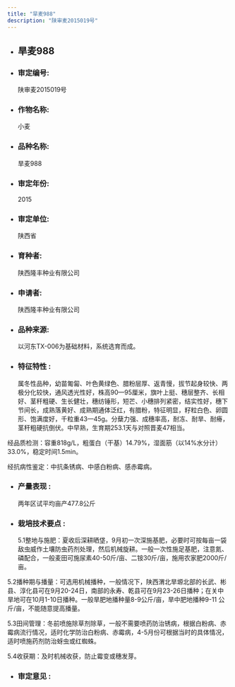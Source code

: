 ```yaml
---
title: "旱麦988"
description: "陕审麦2015019号"
---
```

* ## 旱麦988
* ###  审定编号:  
   陕审麦2015019号

*  ### 作物名称:  
   小麦

*   ###  品种名称: 
    旱麦988

*   ### 审定年份: 
    2015

*   ### 审定单位:  
    陕西省

*   ### 育种者:  
    陕西隆丰种业有限公司

*   ### 申请者:  
    陕西隆丰种业有限公司

*   ### 品种来源:  
    以河东TX-006为基础材料，系统选育而成。

*   ### 特征特性 : 
    属冬性品种，幼苗匍匐、叶色黄绿色、腊粉层厚、返青慢，拔节起身较快、两极分化较快，通风透光性好，株高90—95厘米，旗叶上挺、穗层整齐、长相好、茎秆粗硬、生长健壮，穗纺锤形，短芒、小穗排列紧密，结实性好，穗下节间长，成熟落黄好、成熟期通体泛红，有腊粉，特征明显，籽粒白色、卵圆形、饱满度好，千粒重43—45g。分蘖力强、成穗率高，耐冻、耐旱、耐瘠，茎秆粗硬抗倒伏。中早熟，生育期253.1天与对照晋麦47相当。
经品质检测：容重818g/L，粗蛋白（干基）14.79%，湿面筋（以14%水分计）33.0%，稳定时间1.5min。
经抗病性鉴定：中抗条锈病、中感白粉病、感赤霉病。


*   ### 产量表现 : 
    两年区试平均亩产477.8公斤



*   ### 栽培技术要点 : 
    5.1整地与施肥：夏收后深耕晒垡，9月初一次深施基肥，必要时可按每亩一袋敌虫威作土壤防虫药剂处理，然后机械旋耕。一般一次性施足基肥，注意氮、磷配合，一般麦田可施尿素40-50斤/亩、二铵30斤/亩，施用农家肥2000斤/亩。
5.2播种期与播量：可选用机械播种，一般情况下，陕西渭北旱塬北部的长武、彬县、淳化县可在9月20-24日，南部的永寿、乾县可在9月23-26日播种；在关中旱地可在10月1-10日播种。一般旱肥地播种量8-9公斤/亩，旱中肥地播种9-11 公斤/亩，不能随意提高播量。
5.3田间管理：冬前喷施除草剂除草，一般不需要喷药防治锈病，根据白粉病、赤霉病流行情况，适时化学防治白粉病、赤霉病，4-5月份可根据当时的具体情况，适时喷施药剂防治蚜虫或红蜘蛛。
5.4收获期：及时机械收获，防止霉变或穗发芽。


*   ### 审定意见 : 
    
